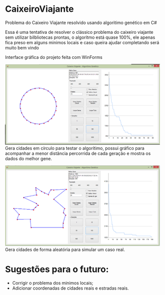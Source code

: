 # CaixeiroViajante
Problema do Caixeiro Viajante resolvido usando algoritimo genético em C#

Essa é uma tentativa de resolver o clássico problema do caixeiro viajante sem utilizar bilbliotecas prontas, o algoritmo está quase 100%, ele apenas fica preso em alguns minimos locais e caso queira ajudar completando será muito bem vindo

Interface gráfica do projeto feita com WinForms


![](Interface1.png)
Gera cidades em círculo para testar o algorítimo, possui gráfico para acompanhar a menor distância percorrida de cada geração e mostra os dados do melhor gene.



![](Interface2.png)
Gera cidades de forma aleatória para simular um caso real.


# Sugestões para o futuro:

- Corrigir o problema dos minimos locais;
- Adicionar coordenadas de cidades reais e estradas reais.
